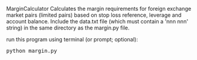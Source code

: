 MarginCalculator
Calculates the margin requirements for foreign exchange market pairs (limited pairs) based on stop loss reference, leverage and account balance.  Include the data.txt file (which must contain a 'nnn nnn' string) in the same directory as the margin.py file. 

run this program using terminal (or prompt; optional): 
<pre>
python margin.py
</pre>
